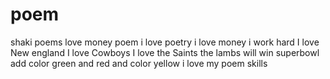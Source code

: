 # poem
shaki poems
love
money 
poem 
i love poetry
i love money
i work hard
I love New england
I love Cowboys
I love the Saints
the lambs will win superbowl
add color green and red
and color yellow
i love my poem skills
